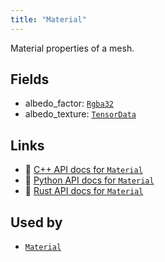 ```yaml
---
title: "Material"
---
```


Material properties of a mesh.

## Fields

* albedo_factor: [`Rgba32`](../datatypes/rgba32.md)
* albedo_texture: [`TensorData`](../datatypes/tensor_data.md)

## Links
 * 🌊 [C++ API docs for `Material`](https://ref.rerun.io/docs/cpp/stable/structrerun_1_1datatypes_1_1Material.html)
 * 🐍 [Python API docs for `Material`](https://ref.rerun.io/docs/python/stable/common/datatypes#rerun.datatypes.Material)
 * 🦀 [Rust API docs for `Material`](https://docs.rs/rerun/latest/rerun/datatypes/struct.Material.html)


## Used by

* [`Material`](../components/material.md)

